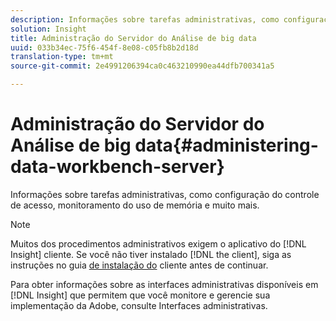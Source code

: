 ```yaml
---
description: Informações sobre tarefas administrativas, como configuração do controle de acesso, monitoramento do uso de memória e muito mais.
solution: Insight
title: Administração do Servidor do Análise de big data
uuid: 033b34ec-75f6-454f-8e08-c05fb8b2d18d
translation-type: tm+mt
source-git-commit: 2e4991206394ca0c463210990ea44dfb700341a5

---
```



# Administração do Servidor do Análise de big data{#administering-data-workbench-server}

Informações sobre tarefas administrativas, como configuração do controle de acesso, monitoramento do uso de memória e muito mais.

>[!NOTE]
>
>Muitos dos procedimentos administrativos exigem o aplicativo do [!DNL Insight] cliente. Se você não tiver instalado [!DNL the client], siga as instruções no guia [de instalação do](https://docs.adobe.com/content/help/en/data-workbench/using/install/c-data-workbench-client-install.html) cliente antes de continuar.

Para obter informações sobre as interfaces administrativas disponíveis em [!DNL Insight] que permitem que você monitore e gerencie sua implementação da Adobe, consulte Interfaces [](https://docs.adobe.com/content/help/en/data-workbench/using/client/t-open-ins.html#Administrative_Interfaces)administrativas.
